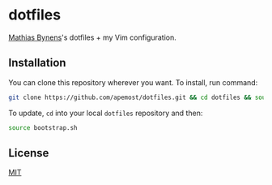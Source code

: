 # dotfiles

[Mathias Bynens]'s dotfiles + my Vim configuration.

## Installation

You can clone this repository wherever you want. To install, run command:

```bash
git clone https://github.com/apemost/dotfiles.git && cd dotfiles && source bootstrap.sh
```

To update, `cd` into your local `dotfiles` repository and then:

```bash
source bootstrap.sh
```

## License

[MIT](LICENSE)

[Mathias Bynens]: https://mathiasbynens.be/

